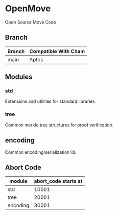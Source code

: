 # OpenMove
Open Source Move Code

## Branch

| Branch   | Compatible With Chain |
| -------- | --------------------  |
| main     | Aptos                 |


## Modules

### std

Extensions and utilities for standard libraries.

### tree

Common merkle tree structures for proof verification.

## encoding

Common encoding/serialization lib.


## Abort Code

| module   | abort_code starts at |
| -------- | -------------------- |
| std      | 10001                |
| tree     | 20001                |
| encoding | 30001                |

